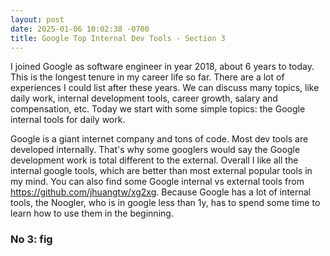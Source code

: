 ```yaml
---
layout: post
date: 2025-01-06 10:02:38 -0700
title: Google Top Internal Dev Tools - Section 3
---
```


I joined Google as software engineer in year 2018, about 6 years to today. This is the longest tenure in my career life so far. There are a lot of experiences I could list after these years. We can discuss many topics, like daily work, internal development tools, career growth, salary and compensation, etc. Today we start with some simple topics: the Google internal tools for daily work.

Google is a giant internet company and tons of code. Most dev tools are developed internally. That's why some googlers would say the Google development work is total different to the external. Overall I like all the internal google tools, which are better than most external popular tools in my mind. You can also find some Google internal vs external tools from https://github.com/jhuangtw/xg2xg. Because Google has a lot of internal tools, the Noogler, who is in google less than 1y, has to spend some time to learn how to use them in the beginning.

### No 3: fig